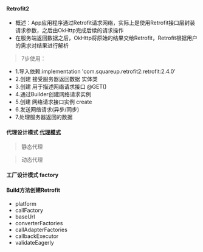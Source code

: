 
#### Retrofit2
* 概述：App应用程序通过Retrofit请求网络，实际上是使用Retrofit接口层封装请求参数，之后由OkHttp完成后续的请求操作
* 在服务端返回数据之后，OkHttp将原始的结果交给Retrofit，Retrofit根据用户的需求对结果进行解析

> 7步使用：
  
  * 1.导入依赖:implementation 'com.squareup.retrofit2:retrofit:2.4.0'
  * 2.创建 接受服务器返回数据 实体类
  * 3.创建 用于描述网络请求接口 @GET()
  * 4.通过Builder创建网络请求实例
  * 5.创建 网络请求接口实例 create
  * 6.发送网络请求(异步/同步)
  * 7.处理服务器返回的数据
  
#### 代理设计模式 [代理模式](https://blog.csdn.net/briblue/article/details/73928350)

> 静态代理


> 动态代理

#### 工厂设计模式 factory


#### Build方法创建Retrofit

* platform
* callFactory
* baseUrl
* converterFactories
* callAdapterFactories
* callbackExecutor
* validateEagerly